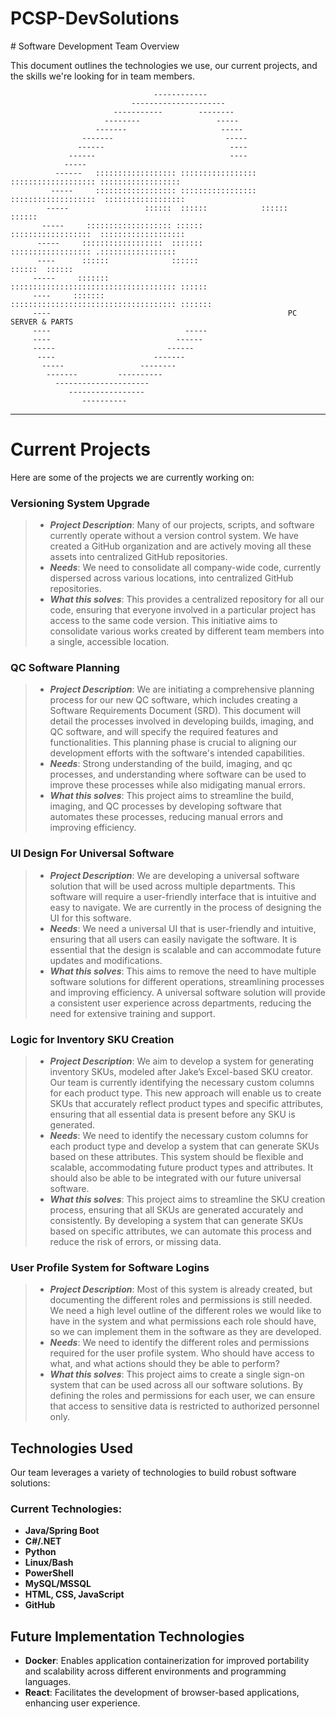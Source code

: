 <h1>PCSP-DevSolutions</h1>
# Software Development Team Overview

This document outlines the technologies we use, our current projects, and the skills we're looking for in team members.

```plaintext
                                ------------
                           ---------------------
                       -----------        --------
                     --------                 -----
                   -------                     -----
                -------                         -----
               ------                            ----
             ------                              ----
            -----
          ------   :::::::::::::::::: ::::::::::::::::: ::::::::::::::::::: ::::::::::::::::::
         -----     :::::::::::::::::: ::::::::::::::::: :::::::::::::::::::  ::::::::::::::::::
        -----                 ::::::  ::::::            ::::::                          ::::::
       -----     ::::::::::::::::::: ::::::            ::::::::::::::::::  :::::::::::::::::::
      -----     ::::::::::::::::::  :::::::            :::::::::::::::::: .:::::::::::::::::
      ----      ::::::              ::::::                        ::::::  ::::::
     -----     :::::::             ::::::::::::::::::::::::::::::::::::: ::::::
     ----     :::::::             ::::::::::::::::::::::::::::::::::::: :::::::
     ----                                                     PC SERVER & PARTS
     ----                              -----
     ----                            ------
     -----                         ------
      ----                      -------
       -----                 --------
        -------         ----------
          ---------------------
             -----------------
                ----------
```

---

# Current Projects

Here are some of the projects we are currently working on:


### Versioning System Upgrade
> - **_Project Description_**: Many of our projects, scripts, and software currently operate without a version control system. We have created a GitHub organization and are actively moving all these assets into centralized GitHub repositories. 
> - **_Needs_**: We need to consolidate all company-wide code, currently dispersed across various locations, into centralized GitHub repositories.
> - **_What this solves_**: This provides a centralized repository for all our code, ensuring that everyone involved in a particular project has access to the same code version. This initiative aims to consolidate various works created by different team members into a single, accessible location.



### QC Software Planning 
> - **_Project Description_**: We are initiating a comprehensive planning process for our new QC software, which includes creating a Software Requirements Document (SRD). This document will detail the processes involved in developing builds, imaging, and QC software, and will specify the required features and functionalities. This planning phase is crucial to aligning our development efforts with the software's intended capabilities.
> - **_Needs_**: Strong understanding of the build, imaging, and qc processes, and understanding where software can be used to improve these processes while also midigating manual errors.
> - **_What this solves_**: This project aims to streamline the build, imaging, and QC processes by developing software that automates these processes, reducing manual errors and improving efficiency.

### UI Design For Universal Software
> - **_Project Description_**: We are developing a universal software solution that will be used across multiple departments. This software will require a user-friendly interface that is intuitive and easy to navigate. We are currently in the process of designing the UI for this software.
> - **_Needs_**: We need a universal UI that is user-friendly and intuitive, ensuring that all users can easily navigate the software. It is essential that the design is scalable and can accommodate future updates and modifications.
> - **_What this solves_**: This aims to remove the need to have multiple software solutions for different operations, streamlining processes and improving efficiency. A universal software solution will provide a consistent user experience across departments, reducing the need for extensive training and support.

### Logic for Inventory SKU Creation
> - **_Project Description_**: We aim to develop a system for generating inventory SKUs, modeled after Jake’s Excel-based SKU creator. Our team is currently identifying the necessary custom columns for each product type. This new approach will enable us to create SKUs that accurately reflect product types and specific attributes, ensuring that all essential data is present before any SKU is generated.
> - **_Needs_**: We need to identify the necessary custom columns for each product type and develop a system that can generate SKUs based on these attributes. This system should be flexible and scalable, accommodating future product types and attributes. It should also be able to be integrated with our future universal software.
> - **_What this solves_**: This project aims to streamline the SKU creation process, ensuring that all SKUs are generated accurately and consistently. By developing a system that can generate SKUs based on specific attributes, we can automate this process and reduce the risk of errors, or missing data.

### User Profile System for Software Logins
> - **_Project Description_**: Most of this system is already created, but documenting the different roles and permissions is still needed. We need a high level outline of the different roles we would like to have in the system and what permissions each role should have, so we can implement them in the software as they are developed.
> - **_Needs_**: We need to identify the different roles and permissions required for the user profile system. Who should have access to what, and what actions should they be able to perform?
> - **_What this solves_**: This project aims to create a single sign-on system that can be used across all our software solutions. By defining the roles and permissions for each user, we can ensure that access to sensitive data is restricted to authorized personnel only.

## Technologies Used

Our team leverages a variety of technologies to build robust software solutions:

### Current Technologies:
- **Java/Spring Boot**
- **C#/.NET**
- **Python**
- **Linux/Bash**
- **PowerShell**
- **MySQL/MSSQL**
- **HTML, CSS, JavaScript**
- **GitHub**

## Future Implementation Technologies

- **Docker**: Enables application containerization for improved portability and scalability across different environments and programming languages.
- **React**: Facilitates the development of browser-based applications, enhancing user experience.


